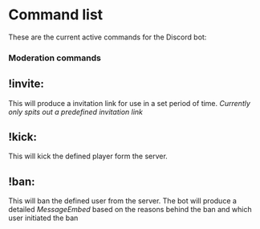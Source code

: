# Command list

These are the current active commands for the Discord bot:

### Moderation commands

__!invite__:
---
This will produce a invitation link for use in a set period of time.
_Currently only spits out a predefined invitation link_

__!kick__:
---
This will kick the defined player form the server.


__!ban__:
---
This will ban the defined user from the server.
The bot will produce a detailed *MessageEmbed* based on the reasons behind the ban and which user initiated the ban
